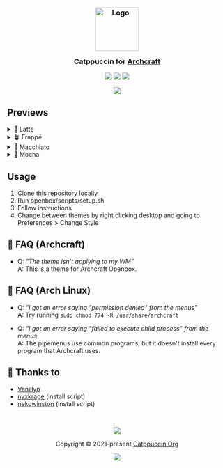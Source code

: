 <h3 align="center">
	<img src="https://raw.githubusercontent.com/catppuccin/catppuccin/main/assets/logos/exports/1544x1544_circle.png" width="100" alt="Logo"/><br/>
	<img src="https://raw.githubusercontent.com/catppuccin/catppuccin/main/assets/misc/transparent.png" height="30" width="0px"/>
	Catppuccin for <a href="http://archcraft.io">Archcraft</a>
	<img src="https://raw.githubusercontent.com/catppuccin/catppuccin/main/assets/misc/transparent.png" height="30" width="0px"/>
</h3>

<p align="center">
	<a href="https://github.com/vanillyn/archcraft/stargazers"><img src="https://img.shields.io/github/stars/vanillyn/archcraft?colorA=363a4f&colorB=b7bdf8&style=for-the-badge"></a>
	<a href="https://github.com/vanillyn/archcraft/issues"><img src="https://img.shields.io/github/issues/vanillyn/archcraft?colorA=363a4f&colorB=f5a97f&style=for-the-badge"></a>
	<a href="https://github.com/vanillyn/archcraft/contributors"><img src="https://img.shields.io/github/contributors/vanillyn/archcraft?colorA=363a4f&colorB=a6da95&style=for-the-badge"></a>
</p>


<p align="center">
  <img src="https://raw.githubusercontent.com/vanillyn/archcraft/main/assets/res.webp"/>
</p>

## Previews

<details>
<summary>🌻 Latte</summary>
  <img src="https://raw.githubusercontent.com/vanillyn/archcraft/main/assets/previews/latte.png"/>
</details>
<details>
<summary>🪴 Frappé</summary>
  <img src="https://raw.githubusercontent.com/vanillyn/archcraft/main/assets/previews/frappe.png"/>
</details>
<details>
<summary>🌺 Macchiato</summary>
  <img src="https://raw.githubusercontent.com/vanillyn/archcraft/main/assets/previews/macchiato.png"/>
</details>
<details>
<summary>🌿 Mocha</summary>
  <img src="https://raw.githubusercontent.com/vanillyn/archcraft/main/assets/previews/mocha.png"/>
</details>

## Usage

  1. Clone this repository locally
  2. Run openbox/scripts/setup.sh
  3. Follow instructions
  4. Change between themes by right clicking desktop and going to Preferences > Change Style

## 🙋 FAQ (Archcraft)

- Q: *"The theme isn't applying to my WM"*<br>
   A: This is a theme for Archcraft Openbox.

## 🙋 FAQ (Arch Linux)
- Q: *"I got an error saying "permission denied" from the menus"*<br>
   A: Try running `sudo chmod 774 -R /usr/share/archcraft`

- Q: *"I got an error saying "failed to execute child process" from the menus*<br>
   A: The pipemenus use common programs, but it doesn't install every program that Archcraft uses.


## 💝 Thanks to

- [Vanillyn](https://github.com/vanillyn)
- [nyxkrage](https://github.com/nyxkrage) (install script)
- [nekowinston](https://github.com/nekowinston) (install script)

&nbsp;

<p align="center">
	<img src="https://raw.githubusercontent.com/catppuccin/catppuccin/main/assets/footers/gray0_ctp_on_line.svg?sanitize=true" />
</p>

<p align="center">
	Copyright &copy; 2021-present <a href="https://github.com/catppuccin" target="_blank">Catppuccin Org</a>
</p>

<p align="center">
	<a href="https://github.com/catppuccin/catppuccin/blob/main/LICENSE"><img src="https://img.shields.io/static/v1.svg?style=for-the-badge&label=License&message=MIT&logoColor=d9e0ee&colorA=363a4f&colorB=b7bdf8"/></a>
</p>
